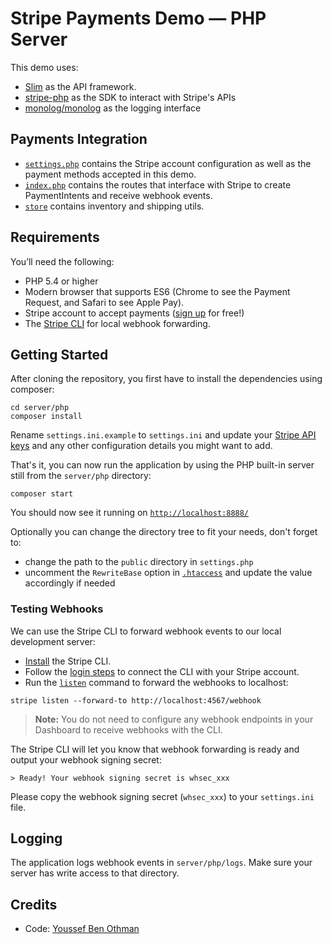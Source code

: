 # Stripe Payments Demo — PHP Server

This demo uses:

- [Slim](http://www.slimframework.com/) as the API framework.
- [stripe-php](https://github.com/stripe/stripe-php) as the SDK to interact with Stripe's APIs
- [monolog/monolog](https://github.com/Seldaek/monolog) as the logging interface

## Payments Integration

- [`settings.php`](settings.php) contains the Stripe account configuration as well as the payment methods accepted in this demo.
- [`index.php`](index.php) contains the routes that interface with Stripe to create PaymentIntents and receive webhook events.
- [`store`](store) contains inventory and shipping utils.

## Requirements

You’ll need the following:

- PHP 5.4 or higher
- Modern browser that supports ES6 (Chrome to see the Payment Request, and Safari to see Apple Pay).
- Stripe account to accept payments ([sign up](https://dashboard.stripe.com/register) for free!)
- The [Stripe CLI](https://github.com/stripe/stripe-cli) for local webhook forwarding.

## Getting Started

After cloning the repository, you first have to install the dependencies using composer:

```
cd server/php
composer install
```

Rename `settings.ini.example` to `settings.ini` and update your [Stripe API keys](https://dashboard.stripe.com/account/apikeys) and any other configuration details you might want to add.

That's it, you can now run the application by using the PHP built-in server still from the `server/php` directory:

```
composer start
```

You should now see it running on [`http://localhost:8888/`](http://localhost:8888/)

Optionally you can change the directory tree to fit your needs, don't forget to:

- change the path to the `public` directory in `settings.php`
- uncomment the `RewriteBase` option in [`.htaccess`](.htaccess) and update the value accordingly if needed

### Testing Webhooks

We can use the Stripe CLI to forward webhook events to our local development server:

- [Install](https://github.com/stripe/stripe-cli#installation) the Stripe CLI.
- Follow the [login steps](https://github.com/stripe/stripe-cli#login) to connect the CLI with your Stripe account.
- Run the [`listen`](https://github.com/stripe/stripe-cli#listen) command to forward the webhooks to localhost:

```
stripe listen --forward-to http://localhost:4567/webhook
```

> **Note:** You do not need to configure any webhook endpoints in your Dashboard to receive webhooks with the CLI.

The Stripe CLI will let you know that webhook forwarding is ready and output your webhook signing secret:

    > Ready! Your webhook signing secret is whsec_xxx

Please copy the webhook signing secret (`whsec_xxx`) to your `settings.ini` file.

## Logging

The application logs webhook events in `server/php/logs`. Make sure your server has write access to that directory.

## Credits

- Code: [Youssef Ben Othman](https://twitter.com/_youbo)
